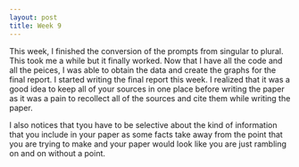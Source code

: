 ```yaml
---
layout: post
title: Week 9
---
```


This week, I finished the conversion of the prompts from singular to plural. This took me a while but it finally worked.  Now that I have all the code and all the peices, I was able to obtain the data and create the graphs for the final report. I started writing the final report this week. I realized that it was a good idea to keep all of your sources in one place before writing the paper as it was a pain to recollect all of the sources and cite them while writing the paper. 

I also notices that tyou have to be selective about the kind of information that you include in your paper as some facts take away from the point that you are trying to make and your paper would look like you are just rambling on and on without a point. 
